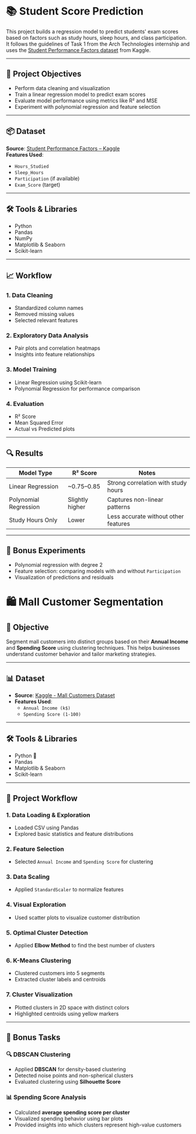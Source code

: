 # 📚 Student Score Prediction

This project builds a regression model to predict students' exam scores based on factors such as study hours, sleep hours, and class participation. It follows the guidelines of Task 1 from the Arch Technologies internship and uses the [Student Performance Factors dataset](https://www.kaggle.com/datasets/lainguyn123/student-performance-factors) from Kaggle.

---

## 🚀 Project Objectives

- Perform data cleaning and visualization
- Train a linear regression model to predict exam scores
- Evaluate model performance using metrics like R² and MSE
- Experiment with polynomial regression and feature selection

---

## 📦 Dataset

**Source**: [Student Performance Factors – Kaggle](https://www.kaggle.com/datasets/lainguyn123/student-performance-factors)  
**Features Used**:
- `Hours_Studied`
- `Sleep_Hours`
- `Participation` (if available)
- `Exam_Score` (target)

---

## 🛠️ Tools & Libraries

- Python
- Pandas
- NumPy
- Matplotlib & Seaborn
- Scikit-learn

---

## 📈 Workflow

### 1. Data Cleaning
- Standardized column names
- Removed missing values
- Selected relevant features

### 2. Exploratory Data Analysis
- Pair plots and correlation heatmaps
- Insights into feature relationships

### 3. Model Training
- Linear Regression using Scikit-learn
- Polynomial Regression for performance comparison

### 4. Evaluation
- R² Score
- Mean Squared Error
- Actual vs Predicted plots

---

## 🔍 Results

| Model Type             | R² Score | Notes                          |
|------------------------|----------|--------------------------------|
| Linear Regression      | ~0.75–0.85 | Strong correlation with study hours |
| Polynomial Regression  | Slightly higher | Captures non-linear patterns |
| Study Hours Only       | Lower     | Less accurate without other features |

---

## 🎯 Bonus Experiments

- Polynomial regression with degree 2
- Feature selection: comparing models with and without `Participation`
- Visualization of predictions and residuals



# 🛍️ Mall Customer Segmentation

## 🎯 Objective
Segment mall customers into distinct groups based on their **Annual Income** and **Spending Score** using clustering techniques. This helps businesses understand customer behavior and tailor marketing strategies.

---

## 📊 Dataset
- **Source**: [Kaggle - Mall Customers Dataset](https://www.kaggle.com/datasets/kryusufkaya/mall-customers-dataset)
- **Features Used**:
  - `Annual Income (k$)`
  - `Spending Score (1-100)`

---

## 🛠️ Tools & Libraries
- Python 🐍
- Pandas
- Matplotlib & Seaborn
- Scikit-learn

---

## 📌 Project Workflow

### 1. Data Loading & Exploration
- Loaded CSV using Pandas
- Explored basic statistics and feature distributions

### 2. Feature Selection
- Selected `Annual Income` and `Spending Score` for clustering

### 3. Data Scaling
- Applied `StandardScaler` to normalize features

### 4. Visual Exploration
- Used scatter plots to visualize customer distribution

### 5. Optimal Cluster Detection
- Applied **Elbow Method** to find the best number of clusters

### 6. K-Means Clustering
- Clustered customers into 5 segments
- Extracted cluster labels and centroids

### 7. Cluster Visualization
- Plotted clusters in 2D space with distinct colors
- Highlighted centroids using yellow markers

---

## 🌟 Bonus Tasks

### 🔍 DBSCAN Clustering
- Applied **DBSCAN** for density-based clustering
- Detected noise points and non-spherical clusters
- Evaluated clustering using **Silhouette Score**

### 📊 Spending Score Analysis
- Calculated **average spending score per cluster**
- Visualized spending behavior using bar plots
- Provided insights into which clusters represent high-value customers



